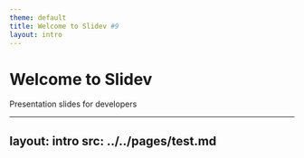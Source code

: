 ```yaml
---
theme: default
title: Welcome to Slidev #9
layout: intro
---
```


# Welcome to Slidev

Presentation slides for developers  
<Counter :count="13" m="t-4" />

---
layout: intro
src: ../../pages/test.md
---
